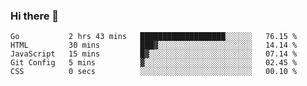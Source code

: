 ### Hi there 👋

<!--
**KLXLjun/KLXLjun** is a ✨ _special_ ✨ repository because its `README.md` (this file) appears on your GitHub profile.

Here are some ideas to get you started:

- 🔭 I’m currently working on ...
- 🌱 I’m currently learning ...
- 👯 I’m looking to collaborate on ...
- 🤔 I’m looking for help with ...
- 💬 Ask me about ...
- 📫 How to reach me: ...
- 😄 Pronouns: ...
- ⚡ Fun fact: ...
-->

<!--START_SECTION:waka-->
```text
Go           2 hrs 43 mins   ███████████████████░░░░░░   76.15 % 
HTML         30 mins         ███▓░░░░░░░░░░░░░░░░░░░░░   14.14 % 
JavaScript   15 mins         █▓░░░░░░░░░░░░░░░░░░░░░░░   07.14 % 
Git Config   5 mins          ▓░░░░░░░░░░░░░░░░░░░░░░░░   02.45 % 
CSS          0 secs          ░░░░░░░░░░░░░░░░░░░░░░░░░   00.10 % 
```
<!--END_SECTION:waka-->
